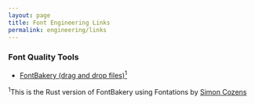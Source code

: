 ```yaml
---
layout: page
title: Font Engineering Links
permalink: engineering/links
---
```


### Font Quality Tools

- [FontBakery (drag and drop files)<sup>1</sup>](https://fonttools.github.io/fontspector/)<br>

<sup>1</sup>This is the Rust version of FontBakery using Fontations by [Simon Cozens](https://github.com/simoncozens)